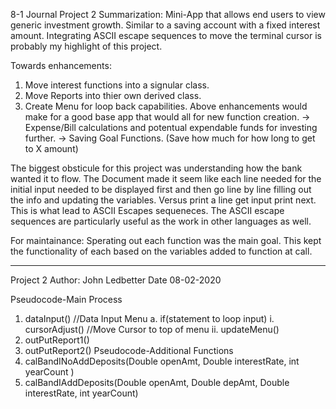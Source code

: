 8-1 Journal
Project 2 
Summarization: Mini-App that allows end users to view generic investment growth. Similar to a saving account with a fixed interest amount.
Integrating ASCII escape sequences to move the terminal cursor is probably my highlight of this project. 

Towards enhancements:
1. Move interest functions into a signular class.
2. Move Reports into thier own derived class.
3. Create Menu for loop back capabilities.
Above enhancements would make for a good base app that would all for new function creation.
-> Expense/Bill calculations and potentual expendable funds for investing further.
-> Saving Goal Functions. (Save how much for how long to get to X amount)

The biggest obsticule for this project was understanding how the bank wanted it to flow. The Document made it seem like each line needed for the initial input needed to be displayed first and then go line by line filling out the info and updating the variables. Versus print a line get input print next. This is what lead to ASCII Escapes sequeneces.
The ASCII escape sequences are particularly useful as the work in other languages as well.

For maintainance: Sperating out each function was the main goal. This kept the functionality of each based on the variables added to function at call.


**************************************************************************************
Project 2
Author: John Ledbetter
Date 08-02-2020

Pseudocode-Main Process
1.	dataInput() //Data Input Menu
a.	if(statement to loop input)
i.	cursorAdjust() //Move Cursor to top of menu
ii.	updateMenu()
2.	outPutReport1()
3.	outPutReport2()
Pseudocode-Additional Functions
1.	calBandINoAddDeposits(Double openAmt, Double interestRate, int yearCount )
2.	calBandIAddDeposits(Double openAmt, Double depAmt, Double interestRate, int yearCount)
